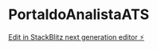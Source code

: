 # PortaldoAnalistaATS

[Edit in StackBlitz next generation editor ⚡️](https://stackblitz.com/~/github.com/PortaldoAnalista/PortaldoAnalistaATS)